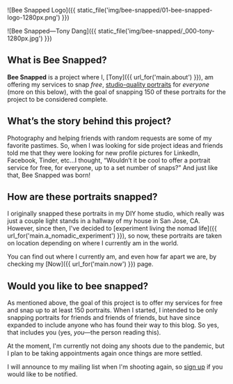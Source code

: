 ![Bee Snapped Logo]({{ static_file\('img/bee-snapped/01-bee-snapped-logo-1280px.png'\) }})

![Bee Snapped—Tony Dang]({{ static_file\('img/bee-snapped/_000-tony-1280px.jpg'\) }})

## What is Bee Snapped?

**Bee Snapped** is a project where I, [Tony]({{ url_for\('main.about'\) }}), am offering
my services to snap *free*, [studio-quality portraits](#bee-snapped-snaps) for
*everyone* (more on this below), with the goal of snapping 150 of these portraits for
the project to be considered complete.

## What’s the story behind this project?

Photography and helping friends with random requests are some of my favorite pastimes.
So, when I was looking for side project ideas and friends told me that they were looking
for new profile pictures for LinkedIn, Facebook, Tinder, etc...I thought, “Wouldn’t it
be cool to offer a portrait service for free, for everyone, up to a set number of
snaps?” And just like that, Bee Snapped was born!

## How are these portraits snapped?

I originally snapped these portraits in my DIY home studio, which really was just a
couple light stands in a hallway of my house in San Jose, CA. However, since then, I've
decided to [experiment living the nomad life]({{ url_for\('main.a_nomadic_experiment'\)
}}), so now, these portraits are taken on location depending on where I currently am in
the world.

You can find out where I currently am, and even how far apart we are, by checking my
[Now]({{ url_for\('main.now'\) }}) page.

## Would you like to bee snapped?

As mentioned above, the goal of this project is to offer my services for free and snap
up to at least 150 portraits. When I started, I intended to be only snapping portraits
for friends and friends of friends, but have since expanded to include anyone who has
found their way to this blog. So yes, that includes you (yes, *you*—the person reading
this).

At the moment, I'm currently not doing any shoots due to the pandemic, but I plan to be
taking appointments again once things are more settled.

I will announce to my mailing list when I'm shooting again, so <a
id="subscription-form-link" href="#subscription-form">sign up</a> if you would like to
be notified.
